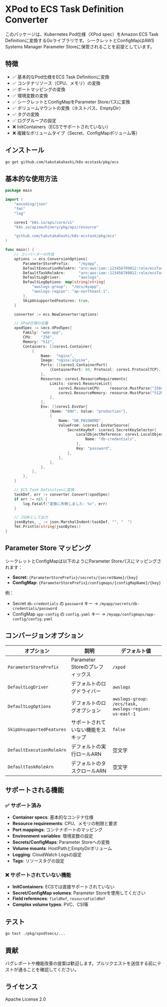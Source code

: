 # XPod to ECS Task Definition Converter

このパッケージは、Kubernetes Pod仕様（XPod spec）をAmazon ECS Task Definitionに変換するGoライブラリです。シークレットとConfigMapはAWS Systems Manager Parameter Storeに保管されることを前提としています。

## 特徴

- ✅ 基本的なPod仕様をECS Task Definitionに変換
- ✅ コンテナリソース（CPU、メモリ）の変換
- ✅ ポートマッピングの変換
- ✅ 環境変数の変換
- ✅ シークレットとConfigMapをParameter Storeパスに変換
- ✅ ボリュームマウントの変換（ホストパス、EmptyDir）
- ✅ タグの変換
- ✅ ロググループの設定
- ❌ InitContainers（ECSでサポートされていない）
- ❌ 複雑なボリュームタイプ（Secret、ConfigMapボリューム等）

## インストール

```bash
go get github.com/takutakahashi/k8s-ecstask/pkg/ecs
```

## 基本的な使用方法

```go
package main

import (
    "encoding/json"
    "fmt"
    "log"

    corev1 "k8s.io/api/core/v1"
    "k8s.io/apimachinery/pkg/api/resource"

    "github.com/takutakahashi/k8s-ecstask/pkg/ecs"
)

func main() {
    // コンバーターの作成
    options := ecs.ConversionOptions{
        ParameterStorePrefix:    "/myapp",
        DefaultExecutionRoleArn: "arn:aws:iam::123456789012:role/ecsTaskExecutionRole",
        DefaultTaskRoleArn:      "arn:aws:iam::123456789012:role/ecsTaskRole",
        DefaultLogDriver:        "awslogs",
        DefaultLogOptions: map[string]string{
            "awslogs-group":  "/ecs/myapp",
            "awslogs-region": "ap-northeast-1",
        },
        SkipUnsupportedFeatures: true,
    }

    converter := ecs.NewConverter(options)

    // XPod仕様の定義
    xpodSpec := &ecs.XPodSpec{
        Family: "web-app",
        CPU:    "256",
        Memory: "512",
        Containers: []corev1.Container{
            {
                Name:  "nginx",
                Image: "nginx:alpine",
                Ports: []corev1.ContainerPort{
                    {ContainerPort: 80, Protocol: corev1.ProtocolTCP},
                },
                Resources: corev1.ResourceRequirements{
                    Limits: corev1.ResourceList{
                        corev1.ResourceCPU:    resource.MustParse("256m"),
                        corev1.ResourceMemory: resource.MustParse("512Mi"),
                    },
                },
                Env: []corev1.EnvVar{
                    {Name: "ENV", Value: "production"},
                    {
                        Name: "DB_PASSWORD",
                        ValueFrom: &corev1.EnvVarSource{
                            SecretKeyRef: &corev1.SecretKeySelector{
                                LocalObjectReference: corev1.LocalObjectReference{
                                    Name: "db-credentials",
                                },
                                Key: "password",
                            },
                        },
                    },
                },
            },
        },
    }

    // ECS Task Definitionに変換
    taskDef, err := converter.Convert(xpodSpec)
    if err != nil {
        log.Fatalf("変換に失敗しました: %v", err)
    }

    // JSONとして出力
    jsonBytes, _ := json.MarshalIndent(taskDef, "", "  ")
    fmt.Println(string(jsonBytes))
}
```

## Parameter Store マッピング

シークレットとConfigMapは以下のようにParameter Storeパスにマッピングされます：

- **Secret**: `{ParameterStorePrefix}/secrets/{secretName}/{key}`
- **ConfigMap**: `{ParameterStorePrefix}/configmaps/{configMapName}/{key}`

例：
- Secret `db-credentials` の `password` キー → `/myapp/secrets/db-credentials/password`
- ConfigMap `app-config` の `config.yaml` キー → `/myapp/configmaps/app-config/config.yaml`

## コンバージョンオプション

| オプション | 説明 | デフォルト値 |
|-----------|------|------------|
| `ParameterStorePrefix` | Parameter Storeのプレフィックス | `/xpod` |
| `DefaultLogDriver` | デフォルトのログドライバー | `awslogs` |
| `DefaultLogOptions` | デフォルトのログオプション | `awslogs-group: /ecs/task, awslogs-region: us-east-1` |
| `SkipUnsupportedFeatures` | サポートされていない機能をスキップ | `false` |
| `DefaultExecutionRoleArn` | デフォルトの実行ロールARN | 空文字 |
| `DefaultTaskRoleArn` | デフォルトのタスクロールARN | 空文字 |

## サポートされる機能

### ✅ サポート済み

- **Container specs**: 基本的なコンテナ仕様
- **Resource requirements**: CPU、メモリの制限と要求
- **Port mappings**: コンテナポートのマッピング
- **Environment variables**: 環境変数の設定
- **Secrets/ConfigMaps**: Parameter Storeへの変換
- **Volume mounts**: HostPathとEmptyDirボリューム
- **Logging**: CloudWatch Logsの設定
- **Tags**: リソースタグの設定

### ❌ サポートされていない機能

- **InitContainers**: ECSでは直接サポートされていない
- **Secret/ConfigMap volumes**: Parameter Storeを使用してください
- **Field references**: `fieldRef`, `resourceFieldRef`
- **Complex volume types**: PVC、CSI等

## テスト

```bash
go test ./pkg/xpodtoecs/...
```

## 貢献

バグレポートや機能改善の提案は歓迎します。プルリクエストを送信する前にテストが通ることを確認してください。

## ライセンス

Apache License 2.0